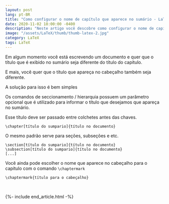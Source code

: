 ```yaml
---
layout: post
lang: pt-BR
title: "Como configurar o nome de capítulo que aparece no sumário - LaTeX"
date: 2020-11-02 18:00:00 -0400
description: "Neste artigo você descobre como configurar o nome de capítulo que aparece no sumário do seu documento LaTeX."
image: "/assets/LaTeX/thumb/thumb-latex-2.jpg"
category: LaTeX
tags: LaTeX
---
```


Em algum momento você está escrevendo um documento e quer que o título que é exibido no sumário seja diferente do título do capítulo.

E mais, você quer que o título que apareça no cabeçalho também seja diferente.

A solução para isso é bem simples

Os comandos de seccionamento / hierarquia possuem um parâmetro opcional que é utilizado para informar o título que desejamos que apareça no sumário.

Esse título deve ser passado entre colchetes antes das chaves.

```TeX
\chapter[título do sumpario]{título no documento}
```

O mesmo padrão serve para seções, subseções e etc.

```TeX
\section[título do sumpario]{título no documento}
\subsection[título do sumpario]{título no documento}
[...]
```

Você ainda pode escolher o nome que aparece no cabeçalho para o capítulo com o comando `\chaptermark`

```TeX
\chaptermark{título para o cabeçalho}
```

<br>

{%- include end_article.html -%}
